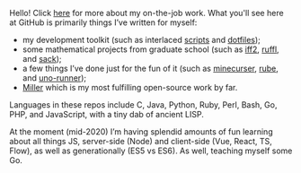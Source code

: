 Hello! Click [here](http://johnkerl.org/kerl-resume.pdf) for more about my on-the-job work. What you'll see here at GitHub is primarily things I’ve written for myself:

* my development toolkit (such as interlaced [scripts](https://github.com/johnkerl/scripts) and [dotfiles](https://github.com/johnkerl/dotfiles));
* some mathematical projects from graduate school (such as [iff2](https://github.com/johnkerl/iff2), [ruffl](https://github.com/johnkerl/ruffl), and [sack](https://github.com/johnkerl/sack));
* a few things I’ve done just for the fun of it (such as [minecurser](https://github.com/johnkerl/minecurser), [rube](https://github.com/johnkerl/rube), and [uno-runner](https://github.com/johnkerl/uno-runner));
* [Miller](https://github.com/johnkerl/miller) which is my most fulfilling open-source work by far.

Languages in these repos include C, Java, Python, Ruby, Perl, Bash, Go, PHP, and JavaScript, with a tiny dab of ancient LISP.

At the moment (mid-2020) I’m having splendid amounts of fun learning about all things JS, server-side (Node) and client-side (Vue, React, TS, Flow), as well as generationally (ES5 vs ES6). As well, teaching myself some Go.
